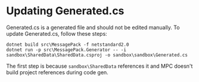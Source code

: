 ﻿# Updating Generated.cs

Generated.cs is a generated file and should not be edited manually.
To update Generated.cs, follow these steps:

	dotnet build src\MessagePack -f netstandard2.0
	dotnet run -p src\MessagePack.Generator -- -i sandbox\SharedData\SharedData.csproj -o sandbox\sandbox\Generated.cs

The first step is because `sandbox\SharedData` references it and MPC doesn't build project references during code gen.
